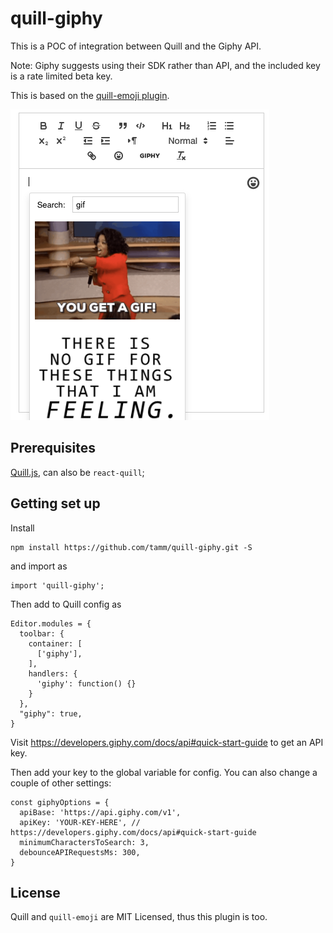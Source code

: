 # quill-giphy

This is a POC of integration between Quill and the Giphy API.

Note: Giphy suggests using their SDK rather than API, and the included key is a rate limited beta key.

This is based on the [quill-emoji plugin](https://github.com/contentco/quill-emoji).

![Screenshot](/screenshot.png?raw=true "Screenshot")

## Prerequisites

[Quill.js](https://github.com/quilljs/quill), can also be `react-quill`;

## Getting set up

Install 
```
npm install https://github.com/tamm/quill-giphy.git -S
```
and import as 
```
import 'quill-giphy';
```

Then add to Quill config as

```
Editor.modules = {
  toolbar: {
    container: [
      ['giphy'],
    ],
    handlers: {
      'giphy': function() {}
    }
  },
  "giphy": true,
}
```

Visit https://developers.giphy.com/docs/api#quick-start-guide
to get an API key.

Then add your key to the global variable for config.
You can also change a couple of other settings:

```
const giphyOptions = {
  apiBase: 'https://api.giphy.com/v1',
  apiKey: 'YOUR-KEY-HERE', // https://developers.giphy.com/docs/api#quick-start-guide
  minimumCharactersToSearch: 3,
  debounceAPIRequestsMs: 300,
}
```

## License

Quill and `quill-emoji` are MIT Licensed, thus this plugin is too.